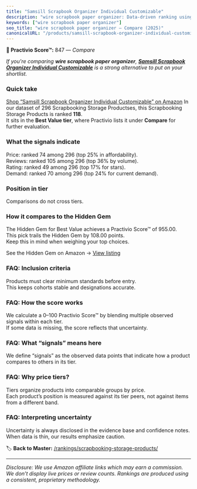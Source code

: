 ```yaml
---
title: "Samsill Scrapbook Organizer Individual Customizable"
description: "wire scrapbook paper organizer: Data-driven ranking using the Practivio Score™. Positioned by quality, value, demand, findability, momentum."
keywords: ["wire scrapbook paper organizer"]
seo_title: "wire scrapbook paper organizer — Compare (2025)"
canonicalURL: "/products/samsill-scrapbook-organizer-individual-customizable-B09KZ6TMFH/"
---
```


**🛒 Practivio Score™:** 847 — _Compare_


*If you're comparing **wire scrapbook paper organizer**, **[Samsill Scrapbook Organizer Individual Customizable](https://www.amazon.com/dp/B09KZ6TMFH?tag=practivio-20)** is a strong alternative to put on your shortlist.*
### Quick take
[Shop “Samsill Scrapbook Organizer Individual Customizable” on Amazon](https://www.amazon.com/dp/B09KZ6TMFH?tag=practivio-20)
In our dataset of 296 Scrapbooking Storage Productses, this Scrapbooking Storage Products is ranked **118**.  
It sits in the **Best Value tier**, where Practivio lists it under **Compare** for further evaluation.

### What the signals indicate
Price: ranked 74 among 296 (top 25% in affordability).  
Reviews: ranked 105 among 296 (top 36% by volume).  
Rating: ranked 49 among 296 (top 17% for stars).  
Demand: ranked 70 among 296 (top 24% for current demand).

### Position in tier
Comparisons do not cross tiers.

### How it compares to the Hidden Gem
The Hidden Gem for Best Value achieves a Practivio Score™ of 955.00.  
This pick trails the Hidden Gem by 108.00 points.  
Keep this in mind when weighing your top choices.  

See the Hidden Gem on Amazon → [View listing](https://www.amazon.com/dp/B08C7PPTC3?tag=practivio-20)

### FAQ: Inclusion criteria
Products must clear minimum standards before entry.  
This keeps cohorts stable and designations accurate.

### FAQ: How the score works
We calculate a 0–100 Practivio Score™ by blending multiple observed signals within each tier.  
If some data is missing, the score reflects that uncertainty.

### FAQ: What “signals” means here
We define “signals” as the observed data points that indicate how a product compares to others in its tier.

### FAQ: Why price tiers?
Tiers organize products into comparable groups by price.  
Each product’s position is measured against its tier peers, not against items from a different band.

### FAQ: Interpreting uncertainty
Uncertainty is always disclosed in the evidence base and confidence notes.  
When data is thin, our results emphasize caution.

<!-- Missing template for Compare/CompareWithinPriceClass -->


🏷️ **Back to Master:** [/rankings/scrapbooking-storage-products/](/rankings/scrapbooking-storage-products/)

---
_Disclosure: We use Amazon affiliate links which may earn a commission. We don’t display live prices or review counts. Rankings are produced using a consistent, proprietary methodology._
